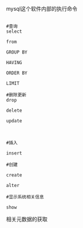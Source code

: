 mysql这个软件内部的执行命令
```

#查询
select

from

GROUP BY

HAVING

ORDER BY

LIMIT

#删除更新
drop

delete

update



#插入

insert

#创建

create

alter

#显示系统相关信息

show

```

相关元数据的获取
